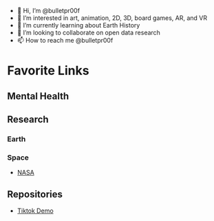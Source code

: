 - 👋 Hi, I’m @bulletpr00f
- 👀 I’m interested in art, animation, 2D, 3D, board games, AR, and VR
- 🌱 I’m currently learning about Earth History
- 💞️ I’m looking to collaborate on open data research
- 📫 How to reach me @bulletpr00f

<!---
bulletpr00f/bulletpr00f is ✨ special ✨ 
--->

# Favorite Links

## Mental Health

## Research

### Earth

### Space
- [NASA](https://www.nasa.gov/)

## Repositories
- [Tiktok Demo](https://bulletpr00f.github.io/tiktok-demo/)

